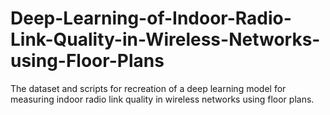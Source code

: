 # Deep-Learning-of-Indoor-Radio-Link-Quality-in-Wireless-Networks-using-Floor-Plans
The dataset and scripts for recreation of a deep learning model for measuring indoor radio link quality in wireless networks using floor plans.

